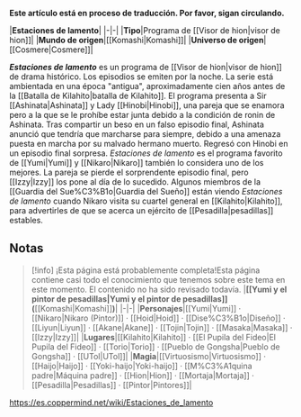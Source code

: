 **Este artículo está en proceso de traducción. Por favor, sigan circulando.**


|**Estaciones de lamento**|
|-|-|
|**Tipo**|Programa de [[Visor de hion\|visor de hion]]|
|**Mundo de origen**|[[Komashi\|Komashi]]|
|**Universo de origen**|[[Cosmere\|Cosmere]]|

***Estaciones de lamento*** es un programa de [[Visor de hion\|visor de hion]] de drama histórico. Los episodios se emiten por la noche. La serie está ambientada en una época "antigua", aproximadamente cien años antes de la [[Batalla de Kilahito\|batalla de Kilahito]]. El programa presenta a Sir [[Ashinata\|Ashinata]] y Lady [[Hinobi\|Hinobi]], una pareja que se enamora pero a la que se le prohíbe estar junta debido a la condición de ronin de Ashinata. Tras compartir un beso en un falso episodio final, Ashinata anunció que tendría que marcharse para siempre, debido a una amenaza puesta en marcha por su malvado hermano muerto. Regresó con Hinobi en un episodio final sorpresa.
*Estaciones de lamento* es el programa favorito de [[Yumi\|Yumi]] y [[Nikaro\|Nikaro]] también lo considera uno de los mejores. La pareja se pierde el sorprendente episodio final, pero [[Izzy\|Izzy]] los pone al día de lo sucedido. Algunos miembros de la [[Guardia del Sue%C3%B1o\|Guardia del Sueño]] están viendo *Estaciones de lamento* cuando Nikaro visita su cuartel general en [[Kilahito\|Kilahito]], para advertirles de que se acerca un ejército de [[Pesadilla\|pesadillas]] estables.

## Notas

> [!info] ¡Esta página está probablemente completa!Esta página contiene casi todo el conocimiento que tenemos sobre este tema en este momento.
El contenido no ha sido revisado todavía.
|**[[Yumi y el pintor de pesadillas\|Yumi y el pintor de pesadillas]] (**[[Komashi\|Komashi]]**)**|
|-|-|
|**Personajes**|[[Yumi\|Yumi]] · [[Nikaro\|Nikaro (Pintor)]] · [[Hoid\|Hoid]] · [[Dise%C3%B1o\|Diseño]] · [[Liyun\|Liyun]] · [[Akane\|Akane]] · [[Tojin\|Tojin]] · [[Masaka\|Masaka]] · [[Izzy\|Izzy]]|
|**Lugares**|[[Kilahito\|Kilahito]] · [[El Pupila del Fideo\|El Pupila del Fideo]] · [[Torio\|Torio]] · [[Pueblo de Gongsha\|Pueblo de Gongsha]] · [[UTol\|UTol]]|
|**Magia**|[[Virtuosismo\|Virtuosismo]] · [[Haijo\|Haijo]] · [[Yoki-haijo\|Yoki-haijo]] · [[M%C3%A1quina padre\|Máquina padre]] · [[Hion\|Hion]] · [[Mortaja\|Mortaja]] · [[Pesadilla\|Pesadillas]] · [[Pintor\|Pintores]]|



https://es.coppermind.net/wiki/Estaciones_de_lamento